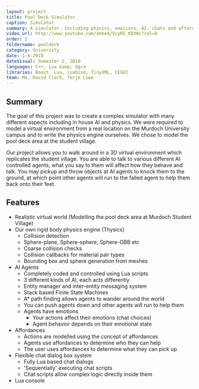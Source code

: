 ```yaml
---
layout: project
title: Pool Deck Simulator
caption: Simulator
summary: A simulator. Including physics, emotions, AI, chats and affordances. Using C++, Ogre and Lua
video_url: http://www.youtube.com/embed/VcyN5_KDVWc?rel=0
order: 2
foldername: pooldeck
category: University
date: 1-6-2010
dateVisual: Semester 2, 2010
languages: C++, Lua &amp; Ogre
libraries: Boost, Lua, Luabind, TinyXML, CEGUI
team: Me, David Clark, Terje Lowe
---
```


## Summary

The goal of this project was to create a complex simulator with many different aspects including in house AI and physics. We were required to model a virtual environment from a real location on the Murdoch University campus and to write the physics engine ourselves. We chose to model the pool deck area at the student village.

Our project allows you to walk around in a 3D virtual environment which replicates the student village. You are able to talk to various different AI controlled agents, what you say to them will affect how they behave and talk. You may pickup and throw objects at AI agents to knock them to the ground, at which point other agents will run to the falled agent to help them back onto their feet.

## Features

- Realistic virtual world (Modelling the pool deck area at Murdoch Student Village)
- Our own rigid body physics engine (Thysics)
  - Collision detection
  - Sphere-plane, Sphere-sphere, Sphere-OBB etc
  - Coarse collision checks
  - Collision callbacks for material pair types
  - Bounding box and sphere generation from meshes
- AI Agents
  - Completely coded and controlled using Lua scripts
  - 3 different kinds of AI, each acts differently
  - Entity manager and inter-entity messaging system
  - Stack based Finite State Machines
  - A\* path finding allows agents to wander around the world
  - You can push agents down and other agents will run to help them
  - Agents have emotions
    - Your actions affect their emotions (chat choices)
    - Agent behavior depends on their emotional state
- Affordances
  - Actions are modelled using the concept of affordances
  - Agents use affordances to determine who they can help
  - The user uses affordances to determine what they can pick up
- Flexible chat dialog box system
  - Fully Lua based chat dialogs
  - 'Sequentially' executing chat scripts
  - Chat scripts allow complex logic directly inside them
- Lua console

